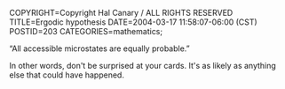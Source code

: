 COPYRIGHT=Copyright Hal Canary / ALL RIGHTS RESERVED
TITLE=Ergodic hypothesis
DATE=2004-03-17 11:58:07-06:00 (CST)
POSTID=203
CATEGORIES=mathematics;

“All accessible microstates are equally probable.”

In other words, don't be surprised at your cards. It's as likely as anything else that could have happened.
